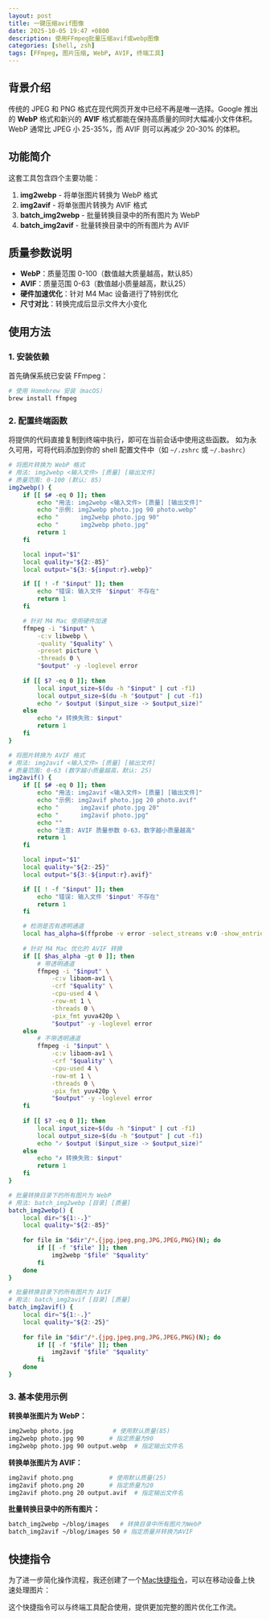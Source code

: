 ```yaml
---
layout: post
title: 一键压缩avif图像
date: 2025-10-05 19:47 +0800
description: 使用FFmpeg批量压缩avif或webp图像
categories: [shell, zsh]
tags: [FFmpeg, 图片压缩, WebP, AVIF, 终端工具]
---
```


## 背景介绍

传统的 JPEG 和 PNG 格式在现代网页开发中已经不再是唯一选择。Google 推出的 **WebP** 格式和新兴的 **AVIF** 格式都能在保持高质量的同时大幅减小文件体积。WebP 通常比 JPEG 小 25-35%，而 AVIF 则可以再减少 20-30% 的体积。

## 功能简介

这套工具包含四个主要功能：

1. **img2webp** - 将单张图片转换为 WebP 格式
2. **img2avif** - 将单张图片转换为 AVIF 格式  
3. **batch_img2webp** - 批量转换目录中的所有图片为 WebP
4. **batch_img2avif** - 批量转换目录中的所有图片为 AVIF

## 质量参数说明

- **WebP**：质量范围 0-100（数值越大质量越高，默认85）
- **AVIF**：质量范围 0-63（数值越小质量越高，默认25）
- **硬件加速优化**：针对 M4 Mac 设备进行了特别优化
- **尺寸对比**：转换完成后显示文件大小变化

## 使用方法

### 1. 安装依赖

首先确保系统已安装 FFmpeg：

```bash
# 使用 Homebrew 安装（macOS）
brew install ffmpeg
```

### 2. 配置终端函数

将提供的代码直接复制到终端中执行，即可在当前会话中使用这些函数。
如为永久可用，可将代码添加到你的 shell 配置文件中（如 `~/.zshrc` 或 `~/.bashrc`）
```bash
# 将图片转换为 WebP 格式
# 用法: img2webp <输入文件> [质量] [输出文件]
# 质量范围: 0-100 (默认: 85)
img2webp() {
    if [[ $# -eq 0 ]]; then
        echo "用法: img2webp <输入文件> [质量] [输出文件]"
        echo "示例: img2webp photo.jpg 90 photo.webp"
        echo "      img2webp photo.jpg 90"
        echo "      img2webp photo.jpg"
        return 1
    fi

    local input="$1"
    local quality="${2:-85}"
    local output="${3:-${input:r}.webp}"

    if [[ ! -f "$input" ]]; then
        echo "错误: 输入文件 '$input' 不存在"
        return 1
    fi

    # 针对 M4 Mac 使用硬件加速
    ffmpeg -i "$input" \
        -c:v libwebp \
        -quality "$quality" \
        -preset picture \
        -threads 0 \
        "$output" -y -loglevel error
    
    if [[ $? -eq 0 ]]; then
        local input_size=$(du -h "$input" | cut -f1)
        local output_size=$(du -h "$output" | cut -f1)
        echo "✓ $output ($input_size -> $output_size)"
    else
        echo "✗ 转换失败: $input"
        return 1
    fi
}

# 将图片转换为 AVIF 格式
# 用法: img2avif <输入文件> [质量] [输出文件]
# 质量范围: 0-63 (数字越小质量越高，默认: 25)
img2avif() {
    if [[ $# -eq 0 ]]; then
        echo "用法: img2avif <输入文件> [质量] [输出文件]"
        echo "示例: img2avif photo.jpg 20 photo.avif"
        echo "      img2avif photo.jpg 20"
        echo "      img2avif photo.jpg"
        echo ""
        echo "注意: AVIF 质量参数 0-63，数字越小质量越高"
        return 1
    fi

    local input="$1"
    local quality="${2:-25}"
    local output="${3:-${input:r}.avif}"

    if [[ ! -f "$input" ]]; then
        echo "错误: 输入文件 '$input' 不存在"
        return 1
    fi

    # 检测是否有透明通道
    local has_alpha=$(ffprobe -v error -select_streams v:0 -show_entries stream=pix_fmt -of default=noprint_wrappers=1:nokey=1 "$input" | grep -c "a$")
    
    # 针对 M4 Mac 优化的 AVIF 转换
    if [[ $has_alpha -gt 0 ]]; then
        # 带透明通道
        ffmpeg -i "$input" \
            -c:v libaom-av1 \
            -crf "$quality" \
            -cpu-used 4 \
            -row-mt 1 \
            -threads 0 \
            -pix_fmt yuva420p \
            "$output" -y -loglevel error
    else
        # 不带透明通道
        ffmpeg -i "$input" \
            -c:v libaom-av1 \
            -crf "$quality" \
            -cpu-used 4 \
            -row-mt 1 \
            -threads 0 \
            -pix_fmt yuv420p \
            "$output" -y -loglevel error
    fi
    
    if [[ $? -eq 0 ]]; then
        local input_size=$(du -h "$input" | cut -f1)
        local output_size=$(du -h "$output" | cut -f1)
        echo "✓ $output ($input_size -> $output_size)"
    else
        echo "✗ 转换失败: $input"
        return 1
    fi
}

# 批量转换目录下的所有图片为 WebP
# 用法: batch_img2webp [目录] [质量]
batch_img2webp() {
    local dir="${1:-.}"
    local quality="${2:-85}"
    
    for file in "$dir"/*.{jpg,jpeg,png,JPG,JPEG,PNG}(N); do
        if [[ -f "$file" ]]; then
            img2webp "$file" "$quality"
        fi
    done
}

# 批量转换目录下的所有图片为 AVIF
# 用法: batch_img2avif [目录] [质量]
batch_img2avif() {
    local dir="${1:-.}"
    local quality="${2:-25}"
    
    for file in "$dir"/*.{jpg,jpeg,png,JPG,JPEG,PNG}(N); do
        if [[ -f "$file" ]]; then
            img2avif "$file" "$quality"
        fi
    done
}
```

### 3. 基本使用示例

**转换单张图片为 WebP：**
```bash
img2webp photo.jpg           # 使用默认质量(85)
img2webp photo.jpg 90       # 指定质量为90
img2webp photo.jpg 90 output.webp  # 指定输出文件名
```

**转换单张图片为 AVIF：**
```bash
img2avif photo.png          # 使用默认质量(25)
img2avif photo.png 20       # 指定质量为20
img2avif photo.png 20 output.avif  # 指定输出文件名
```

**批量转换目录中的所有图片：**
```bash
batch_img2webp ~/blog/images   # 转换目录中所有图片为WebP
batch_img2avif ~/blog/images 50 # 指定质量并转换为AVIF
```

## 快捷指令

为了进一步简化操作流程，我还创建了一个[Mac快捷指令](https://www.icloud.com/shortcuts/13aae77bca834ca989e6ba229fae11f1)，可以在移动设备上快速处理图片：

这个快捷指令可以与终端工具配合使用，提供更加完整的图片优化工作流。
